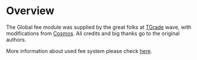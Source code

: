# Overview

The Global fee module was supplied by the great folks at [TGrade](https://github.com/confio/tgrade) wave, with modifications from [Cosmos](https://github.com/cosmos/gaia). All credits and big thanks go to the original authors.

More information about used fee system please check [here](https://github.com/cosmos/gaia/blob/release/v8.0.x/docs/modules/globalfee.md).